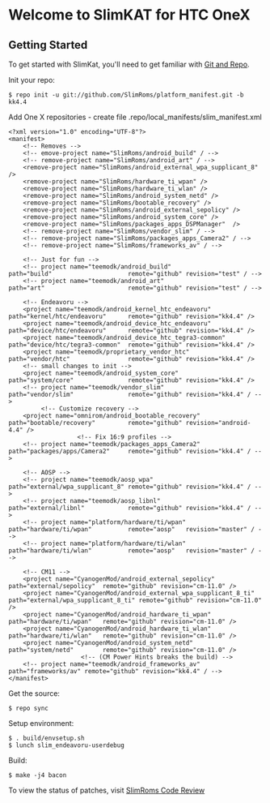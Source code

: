 Welcome to SlimKAT for HTC OneX
===============================


Getting Started
---------------

To get started with SlimKat, you'll need to get familiar with
[Git and Repo](http://source.android.com/download/using-repo).

Init your repo:

    $ repo init -u git://github.com/SlimRoms/platform_manifest.git -b kk4.4

Add One X repositories - create file .repo/local_manifests/slim_manifest.xml

	<?xml version="1.0" encoding="UTF-8"?>
	<manifest>
	    <!-- Removes -->
	    <!-- emove-project name="SlimRoms/android_build" / -->
	    <!-- remove-project name="SlimRoms/android_art" / -->
	    <remove-project name="SlimRoms/android_external_wpa_supplicant_8" />
	    <remove-project name="SlimRoms/hardware_ti_wpan" />
	    <remove-project name="SlimRoms/hardware_ti_wlan" />
	    <remove-project name="SlimRoms/android_system_netd" />
	    <remove-project name="SlimRoms/bootable_recovery" />
	    <remove-project name="SlimRoms/android_external_sepolicy" />
	    <remove-project name="SlimRoms/android_system_core" />
	    <remove-project name="SlimRoms/packages_apps_DSPManager"  />
	    <!-- remove-project name="SlimRoms/vendor_slim" / -->
	    <!-- remove-project name="SlimRoms/packages_apps_Camera2" / -->
	    <!-- remove-project name="SlimRoms/frameworks_av" / -->

	    <!-- Just for fun -->
	    <!-- project name="teemodk/android_build"                    path="build"                     remote="github" revision="test" / -->
	    <!-- project name="teemodk/android_art"                      path="art"                       remote="github" revision="test" / -->

	    <!-- Endeavoru -->
	    <project name="teemodk/android_kernel_htc_endeavoru"     path="kernel/htc/endeavoru"      remote="github" revision="kk4.4" />
	    <project name="teemodk/android_device_htc_endeavoru"     path="device/htc/endeavoru"      remote="github" revision="kk4.4" />
	    <project name="teemodk/android_device_htc_tegra3-common"     path="device/htc/tegra3-common"  remote="github" revision="kk4.4" />
	    <project name="teemodk/proprietary_vendor_htc"               path="vendor/htc"                remote="github" revision="kk4.4" />
	    <!-- small changes to init -->
	    <project name="teemodk/android_system_core"                  path="system/core"               remote="github" revision="kk4.4" />
	    <!-- project name="teemodk/vendor_slim"                          path="vendor/slim"               remote="github" revision="kk4.4" / -->
	         <!-- Customize recovery -->
	    <project name="omnirom/android_bootable_recovery"            path="bootable/recovery"         remote="github" revision="android-4.4" />
	                   <!-- Fix 16:9 profiles -->
	    <!-- project name="teemodk/packages_apps_Camera2"            path="packages/apps/Camera2"     remote="github" revision="kk4.4" / -->

	    <!-- AOSP -->
	    <!-- project name="teemodk/aosp_wpa"                         path="external/wpa_supplicant_8" remote="github" revision="kk4.4" / -->
	    <!-- project name="teemodk/aosp_libnl"                       path="external/libnl"            remote="github" revision="kk4.4" / -->
	    <!-- project name="platform/hardware/ti/wpan"                path="hardware/ti/wpan"          remote="aosp"   revision="master" / -->
	    <!-- project name="platform/hardware/ti/wlan"                path="hardware/ti/wlan"          remote="aosp"   revision="master" / -->

	    <!-- CM11 -->
	    <project name="CyanogenMod/android_external_sepolicy"            path="external/sepolicy"  remote="github" revision="cm-11.0" />
	    <project name="CyanogenMod/android_external_wpa_supplicant_8_ti" path="external/wpa_supplicant_8_ti" remote="github" revision="cm-11.0" />
	    <project name="CyanogenMod/android_hardware_ti_wpan"             path="hardware/ti/wpan"   remote="github" revision="cm-11.0" />
	    <project name="CyanogenMod/android_hardware_ti_wlan"             path="hardware/ti/wlan"   remote="github" revision="cm-11.0" />
	    <project name="CyanogenMod/android_system_netd"                  path="system/netd"        remote="github" revision="cm-11.0" />
	                    <!-- (CM Power Hints breaks the build) -->
	    <!-- project name="teemodk/android_frameworks_av" path="frameworks/av" remote="github" revision="kk4.4" / -->
	</manifest>


Get the source:

    $ repo sync

Setup environment:

    $ . build/envsetup.sh
    $ lunch slim_endeavoru-userdebug

Build:

    $ make -j4 bacon




To view the status of patches, visit [SlimRoms Code Review](http://gerrit.slimroms.net)
